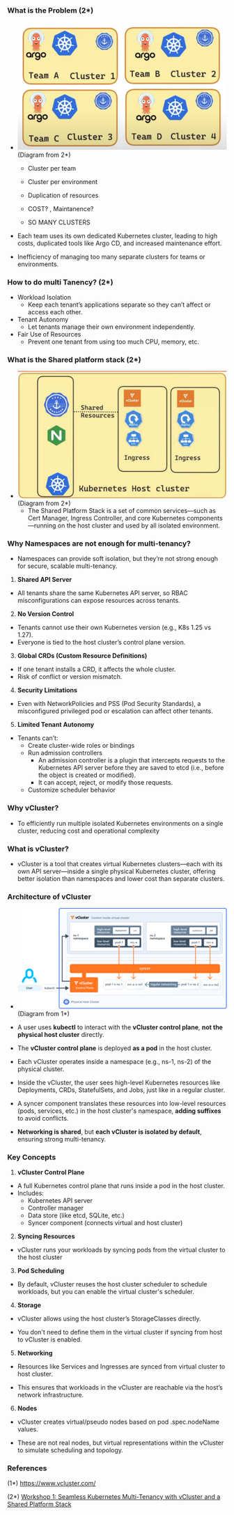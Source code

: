 ### What is the Problem (2*)

- ![What is the Problem](vcluster-02.png) (Diagram from 2*) 
  - Cluster per team
  - Cluster per environment
  - Duplication of resources

  - COST? , Maintanence? 
  - SO MANY CLUSTERS

- Each team uses its own dedicated Kubernetes cluster, leading to high costs, duplicated tools like Argo CD, and increased maintenance effort. 
- Inefficiency of managing too many separate clusters for teams or environments.  

### How to do multi Tanency? (2*)

- Workload Isolation
  - Keep each tenant’s applications separate so they can’t affect or access each other.
- Tenant Autonomy
  - Let tenants manage their own environment independently.
- Fair Use of Resources 
  - Prevent one tenant from using too much CPU, memory, etc.

### What is the Shared platform stack (2*)

- ![Shared platform](vcluster-03.png) (Diagram from 2*) 
  - The Shared Platform Stack is a set of common services—such as Cert Manager, Ingress Controller, and core Kubernetes components—running on the host cluster and used by all isolated environment.


### Why Namespaces are not enough for multi-tenancy?

- Namespaces can provide soft isolation, but they’re not strong enough for secure, scalable multi-tenancy.

1. **Shared API Server**
- All tenants share the same Kubernetes API server, so RBAC misconfigurations can expose resources across tenants.

 2. **No Version Control**
- Tenants cannot use their own Kubernetes version (e.g., K8s 1.25 vs 1.27).
- Everyone is tied to the host cluster’s control plane version.

 3. **Global CRDs (Custom Resource Definitions)**
- If one tenant installs a CRD, it affects the whole cluster.
- Risk of conflict or version mismatch.

4. **Security Limitations**
- Even with NetworkPolicies and PSS (Pod Security Standards), a misconfigured privileged pod or escalation can affect other tenants.

5. **Limited Tenant Autonomy**
- Tenants can’t:
  - Create cluster-wide roles or bindings
  - Run admission controllers
    - An admission controller is a plugin that intercepts requests to the Kubernetes API server before they are saved to etcd (i.e., before the object is created or modified).
    - It can accept, reject, or modify those requests.
  - Customize scheduler behavior

### Why vCluster?

- To efficiently run multiple isolated Kubernetes environments on a single cluster, reducing cost and operational complexity


### What is vCluster?

- vCluster is a tool that creates virtual Kubernetes clusters—each with its own API server—inside a single physical Kubernetes cluster, offering better isolation than namespaces and lower cost than separate clusters.

### Architecture of vCluster

- ![Architecture of vCluster](vcluster-01.png) (Diagram from 1*) 

- A user uses **kubectl** to interact with the **vCluster control plane**, **not the physical host cluster** directly.

- The **vCluster control plane** is deployed **as a pod** in the host cluster.

- Each vCluster operates inside a namespace (e.g., ns-1, ns-2) of the physical cluster.

- Inside the vCluster, the user sees high-level Kubernetes resources like Deployments, CRDs, StatefulSets, and Jobs, just like in a regular cluster.

- A syncer component translates these resources into low-level resources (pods, services, etc.) in the host cluster's namespace, **adding suffixes** to avoid conflicts.

- **Networking is shared**, but **each vCluster is isolated by default**, ensuring strong multi-tenancy.

### Key Concepts

1. **vCluster Control Plane**
- A full Kubernetes control plane that runs inside a pod in the host cluster.
- Includes:
  - Kubernetes API server
  - Controller manager
  - Data store (like etcd, SQLite, etc.)
  - Syncer component (connects virtual and host cluster)

2. **Syncing Resources**
- vCluster runs your workloads by syncing pods from the virtual cluster to the host cluster

3. **Pod Scheduling**
- By default, vCluster reuses the host cluster scheduler to schedule workloads, but you can enable the virtual cluster's scheduler.

4. **Storage**
- vCluster allows using the host cluster’s StorageClasses directly.

- You don't need to define them in the virtual cluster if syncing from host to vCluster is enabled.

5. **Networking**
- Resources like Services and Ingresses are synced from virtual cluster to host cluster.

- This ensures that workloads in the vCluster are reachable via the host’s network infrastructure.

6. **Nodes**
- vCluster creates virtual/pseudo nodes based on pod .spec.nodeName values.

- These are not real nodes, but virtual representations within the vCluster to simulate scheduling and topology.


### References

(1*) https://www.vcluster.com/

(2*) [Workshop 1: Seamless Kubernetes Multi-Tenancy with vCluster and a Shared Platform Stack](https://www.youtube.com/live/HLCSbbQ_mQ8?si=x-vVRhSHFlHFQSSn&t=28)
